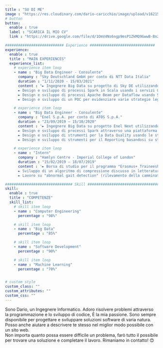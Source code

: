 ```yaml
---
title : "SU DI ME"
image : "https://res.cloudinary.com/dario-caricchio/image/upload/v1621548143/backgrounds/portrait_dlnmps.jpg" # "images/backgrounds/portrait.jpg"
# button
button:
  enable : true
  label : "SCARICA IL MIO CV"
  link : "https://drive.google.com/file/d/1OmV4Ns6ngp9msP1ZkMQ9GwwB-Bn2urcu/view?usp=sharing"

########################### Experience ##############################
experience:
  enable : true
  title : "MAIN EXPERIENCES"
  experience_list:
    # experience item loop
    - name : "Big Data Engineer - Consulente"
      company : "Sky Deutschland GmbH per conto di NTT Data Italia"
      duration : "1/11/2020 - 15/03/2021"
      content : "► Ingegnere Big Data su progetto di Sky DE utilizzando Scala e Java come linguaggi di programmazione e Google Cloud Platform.
      ► Design e sviluppo di processi Spark in Scala usando i servizi GCP come Google Cloud Storage, Pub/Sub, Google DLP ed altri.
      ► Design e sviluppo di processi Apache Beam per Dataflow usando SCIO, una libreria di Beam in Scala, Kafka e tecnologie GCS per l'elaborazione dei dati all'interno dell'ingestion layer in contesti sia batch che streaming.
      ► Design e sviluppo di un POC per evidenziare varie strategie legate alla sicurezza dei precessi Dataflow attraverso Google KMS, DLP e la libreria crittografica Google Tink."

    # experience item loop
    - name : "Big Data Engineer - Consulente"
      company : "Enel S.p.A. per conto di ATOS S.p.A."
      duration : "23/09/2019 – 15/10/2020"
      content : '► Ingegnere Big Data su progetto Enel Next utilizzando Scala e Java come linguaggi di programmazione e ambiente Hadoop Cloudera.
      ► Design e sviluppo di processi Spark attraverso una piattaforma Scala proprietaria costruita al di sopra dello Spark core.
      ► Design e sviluppo di strumenti per la Data Quality usando le standard Spark Core API (spark 2.4.5 e Scala 2.11.12).
      ► Design e sviluppo di strumenti per il Reporting basandosi su strumenti quali HIVE, Impala, file Parquet/ORC/Avro su S3 e HDFS al fine di ottenere la materializzazione dei dataset, Data Visualization e CSV/Excel file export.'

    # experience item loop
    - name : "Intern"
      company : "Hamlyn Centre - Imperial College of London"
      duration : "15/02/2019 – 18/07/2019"
      content : '► Borsa di studio per il programma "Erasmus+ Traineeship BET for jobs".
      ► Sviluppo di un algoritmo di compressione discusso in letteratura per sensori ECG con linguaggio di programmazione C.
      ► Lavoro su "abnormal gait detection" (rilevamento della camminata anomala) usando il linguaggio di programmazione Python e relative librerie, combinando algoritmi di machine learning con metodologie per il pre-processing, feature extraction, dataset creation, data visualization, discrete wavelet transformation e classificazione.'

############################### Skill #################################
skill:
  enable : true
  title : "COMPETENZE"
  skill_list:
    # skill item loop
    - name : "Computer Engineering"
      percentage : "98%"

    # skill item loop
    - name : "Big Data"
      percentage : "85%"

    # skill item loop
    - name : "Software Development"
      percentage : "90%"

    # skill item loop
    - name : "Machine Learning"
      percentage : "70%"


# custom style
custom_class: ""
custom_attributes: ""
custom_css: ""
---
```


Sono Dario, un Ingegnere Informatico. Adoro risolvere problemi attraverso la programmazione e lo sviluppo di codice, È la mia passione. Sono sempre disponibile per progettare e sviluppare soluzioni software di varia natura. Posso anche aiutare a descrivere te stesso nel miglior modo possibile con un sito web.<br>Non importa quanto possa essere difficile un problema, farò tutto il possibile per trovare una soluzione e completare il lavoro. Rimaniamo in contatto! 😊
